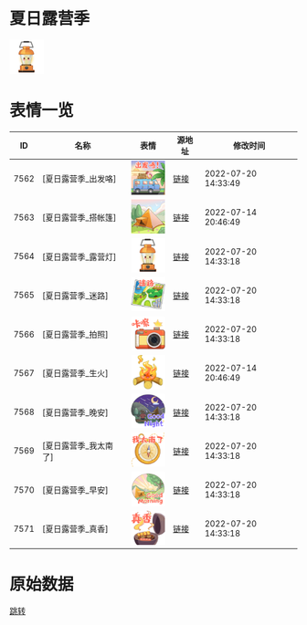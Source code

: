 # 夏日露营季

<img src="./cover.png" height="60" alt="cover" />

# 表情一览

|ID|名称|表情|源地址|修改时间|
|----|----|----|----|----|
|7562|[夏日露营季_出发咯]|<img src="./pic/007562_%5B夏日露营季_出发咯%5D.png" height="60" alt="出发咯"/>|[链接](http://i0.hdslb.com/bfs/emote/7955695ceec4a16e4de88f487bf1e9e332f349b8.png)|2022-07-20 14:33:49|
|7563|[夏日露营季_搭帐篷]|<img src="./pic/007563_%5B夏日露营季_搭帐篷%5D.png" height="60" alt="搭帐篷"/>|[链接](http://i0.hdslb.com/bfs/emote/3c457b401b6e70c50ca6a75f56ec517a53146a3c.png)|2022-07-14 20:46:49|
|7564|[夏日露营季_露营灯]|<img src="./pic/007564_%5B夏日露营季_露营灯%5D.png" height="60" alt="露营灯"/>|[链接](http://i0.hdslb.com/bfs/emote/290be1e8df1c9ea15573bd862799076ccd5c2f37.png)|2022-07-20 14:33:18|
|7565|[夏日露营季_迷路]|<img src="./pic/007565_%5B夏日露营季_迷路%5D.png" height="60" alt="迷路"/>|[链接](http://i0.hdslb.com/bfs/emote/95761f3ee81847e177375d2c83f14bf63ddb82fd.png)|2022-07-20 14:33:18|
|7566|[夏日露营季_拍照]|<img src="./pic/007566_%5B夏日露营季_拍照%5D.png" height="60" alt="拍照"/>|[链接](http://i0.hdslb.com/bfs/emote/2a901dfb711087af16bb8d3f216395e8c502003a.png)|2022-07-20 14:33:18|
|7567|[夏日露营季_生火]|<img src="./pic/007567_%5B夏日露营季_生火%5D.png" height="60" alt="生火"/>|[链接](http://i0.hdslb.com/bfs/emote/623c2a1ac2989874a6ba58bdf18b469e11b09352.png)|2022-07-14 20:46:49|
|7568|[夏日露营季_晚安]|<img src="./pic/007568_%5B夏日露营季_晚安%5D.png" height="60" alt="晚安"/>|[链接](http://i0.hdslb.com/bfs/emote/5d26ee332bca4a606eba87269e1dd2b8876e0a12.png)|2022-07-20 14:33:18|
|7569|[夏日露营季_我太南了]|<img src="./pic/007569_%5B夏日露营季_我太南了%5D.png" height="60" alt="我太南了"/>|[链接](http://i0.hdslb.com/bfs/emote/1ac5f9913c61a9f9364fa10099fa999dbfe422f4.png)|2022-07-20 14:33:18|
|7570|[夏日露营季_早安]|<img src="./pic/007570_%5B夏日露营季_早安%5D.png" height="60" alt="早安"/>|[链接](http://i0.hdslb.com/bfs/emote/968e800c3e35b514f95674cc23039de3eace7011.png)|2022-07-20 14:33:18|
|7571|[夏日露营季_真香]|<img src="./pic/007571_%5B夏日露营季_真香%5D.png" height="60" alt="真香"/>|[链接](http://i0.hdslb.com/bfs/emote/5c3720a47cc6de79f5e37130114cd8803166823a.png)|2022-07-20 14:33:18|

# 原始数据

[跳转](./raw.json)

